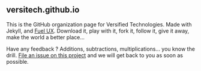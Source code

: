 ## versitech.github.io

This is the GitHub organization page for Versified Technologies. Made with Jekyll, and [Fuel UX](http://exacttarget.github.com/fuelux/).  Download it, play with it, fork it, follow it, give it away, make the world a better place...

Have any feedback ? Additions, subtractions, multiplications... you know the drill. [File an issue on this
project](https://github.com/erjjones/Feedback/issues/new) and we will get back to you as soon as possible.
